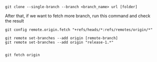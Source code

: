 
```
git clone --single-branch --branch <branch_name> url [folder]
```

After that, if we want to fetch more branch, run this command and check the result

```
git config remote.origin.fetch "+refs/heads/*:refs/remotes/origin/*"

git remote set-branches --add origin [remote-branch]
git remote set-branches --add origin "release-1.*"


git fetch origin
```